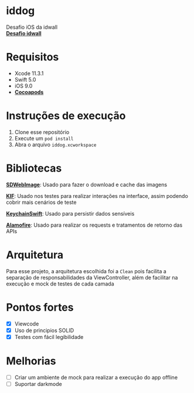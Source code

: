 # iddog
Desafio iOS da idwall<br>
[**Desafio idwall**](https://github.com/idwall/desafios-iddog)

# Requisitos
* Xcode 11.3.1
* Swift 5.0
* iOS 9.0
* [**Cocoapods**](https://cocoapods.org/)

# Instruções de execução 
1. Clone esse repositório
2. Execute um `pod install`
3. Abra o arquivo `iddog.xcworkspace`

# Bibliotecas 
[**SDWebImage**](https://github.com/SDWebImage/SDWebImage): Usado para fazer o download e cache das imagens

[**KIF**](https://github.com/kif-framework/KIF): Usado nos testes para realizar interações na interface, assim podendo cobrir mais cenários de teste

[**KeychainSwift**](https://github.com/evgenyneu/keychain-swift): Usado para persistir dados sensíveis

[**Alamofire**](https://github.com/Alamofire/Alamofire): Usado para realizar os requests e tratamentos de retorno das APIs

# Arquitetura
Para esse projeto, a arquitetura escolhida foi a `Clean` pois facilita a separação de responsabilidades da ViewController, além de facilitar na execução e mock de testes de cada camada

# Pontos fortes
* [x] Viewcode
* [x] Uso de principios SOLID
* [x] Testes com fácil legibilidade

# Melhorias
* [ ] Criar um ambiente de mock para realizar a execução do app offline
* [ ] Suportar darkmode
